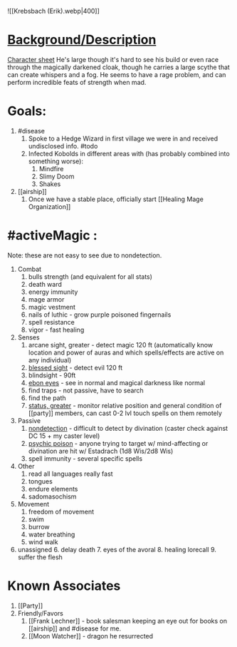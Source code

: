 ![[Krebsbach (Erik).webp|400]]
# [Background/Description](https://docs.google.com/document/d/1amcSsvGzt02VlYAdTWFCp3Gj0ezq9Q-TkjC7ziZGpIQ/edit?usp=sharing)
[Character sheet](https://docs.google.com/spreadsheets/d/1HPhUFS3AUT3RkTM11-sDJ1P9zACjIyITiM3daA0jNVI/edit)
He's large though it's hard to see his build or even race through the magically darkened cloak, though he carries a large scythe that can create whispers and a fog.
He seems to have a rage problem, and can perform incredible feats of strength when mad.

# Goals:
1. #disease 
	1. Spoke to a Hedge Wizard in first village we were in and received undisclosed info. #todo 
	2. Infected Kobolds in different areas with (has probably combined into something worse):
		1. Mindfire
		2. Slimy Doom
		3. Shakes
2. [[airship]] 
	1. Once we have a stable place, officially start [[Healing Mage Organization]]

# #activeMagic :
Note: these are not easy to see due to nondetection.
1. Combat
	1. bulls strength (and equivalent for all stats)
	2. death ward
	3. energy immunity
	4. mage armor
	5. magic vestment
	6. nails of luthic - grow purple poisoned fingernails
	7. spell resistance
	8. vigor - fast healing
2. Senses
	1. arcane sight, greater - detect magic 120 ft (automatically know location and power of auras and which spells/effects are active on any individual)
	2. [blessed sight](https://srd.dndtools.org/srd/magic/spells/spells/spellsboed.html#BLESSED%20SIGHT) - detect evil 120 ft
	3. blindsight - 90ft
	4. [ebon eyes](https://srd2.dndtools.org/spells/spell-compendium--86/ebon-eyes--3544/) - see in normal and magical darkness like normal
	5. find traps - not passive, have to search
	6. find the path
	7. [status, greater](https://www.d20srd.org/srd/divine/spells/statusGreater.htm) - monitor relative position and general condition of [[party]] members, can cast 0-2 lvl touch spells on them remotely
3. Passive
	1. [nondetection](https://www.d20srd.org/srd/spells/nondetection.htm) - difficult to detect by divination (caster check against DC 15 + my caster level)
	2. [psychic poison](https://dnd.arkalseif.info/spells/book-of-vile-darkness--37/psychic-poison--125/) - anyone trying to target w/ mind-affecting or divination are hit w/ Estadrach (1d8 Wis/2d8 Wis)
	3. spell immunity - several specific spells
4. Other
	1. read all languages really fast
	2. tongues
	3. endure elements
	4. sadomasochism
5. Movement
	1. freedom of movement
	2. swim
	3. burrow
	4. water breathing
	5. wind walk
6. unassigned
	6. delay death
	7. eyes of the avoral
	8. healing lorecall
	9. suffer the flesh

# Known Associates
1. [[Party]]
2. Friendly/Favors
	1. [[Frank Lechner]] - book salesman keeping an eye out for books on [[airship]] and #disease for me.
	2. [[Moon Watcher]] - dragon he resurrected
